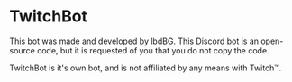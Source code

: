 # TwitchBot


This bot was made and developed by lbdBG. This Discord bot is an open-source code, but it is requested of you that you do not copy the code. 

TwitchBot is it's own bot, and is not affiliated by any means with Twitch™. 

